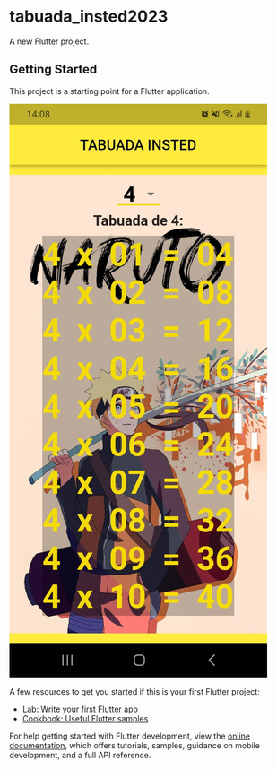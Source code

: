 # tabuada_insted2023

A new Flutter project.

## Getting Started

This project is a starting point for a Flutter application.

<img src="lib/assets/img/tabuada_insted.jpg">

A few resources to get you started if this is your first Flutter project:

- [Lab: Write your first Flutter app](https://docs.flutter.dev/get-started/codelab)
- [Cookbook: Useful Flutter samples](https://docs.flutter.dev/cookbook)

For help getting started with Flutter development, view the
[online documentation](https://docs.flutter.dev/), which offers tutorials,
samples, guidance on mobile development, and a full API reference.
